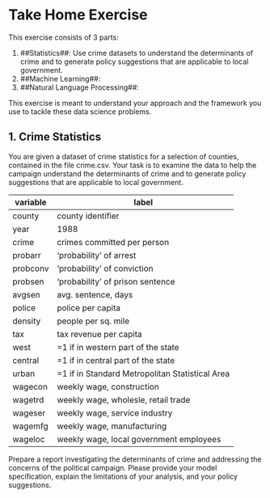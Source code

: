 # Take Home Exercise 

This exercise consists of 3 parts:
1. ##Statistics##: Use crime datasets to understand the determinants of crime and to generate policy suggestions that are applicable to local government.
2. ##Machine Learning##:
3. ##Natural Language Processing##:


This exercise is meant to understand your approach and the framework you use to tackle these data science problems.  



## 1. Crime Statistics 

You are given a dataset of crime statistics for a selection of counties, contained in the file crime.csv.
Your task is to examine the data to help the campaign understand the determinants of crime and to generate policy suggestions that are applicable to local government.

|variable | label  |
|----------|--------|
|county|county identifier|
|year|1988|
|crime|crimes committed per person|
|probarr |‘probability’ of arrest|
|probconv |‘probability’ of conviction|
|probsen |‘probability’ of prison sentence|
|avgsen|avg. sentence, days|
|police|police per capita|
|density |people per sq. mile|
|tax|tax revenue per capita|
|west|=1 if in western part of the state|
|central |=1 if in central part of the state|
|urban |=1 if in Standard Metropolitan Statistical Area| 
|wagecon |weekly wage, construction|
|wagetrd |weekly wage, wholesle, retail trade|
|wageser |weekly wage, service industry|
|wagemfg |weekly wage, manufacturing|
|wageloc |weekly wage, local government employees|

Prepare a report investigating the determinants of crime and addressing the concerns of the political campaign.  Please provide your model specification, explain the limitations of your analysis, and your policy suggestions. 


